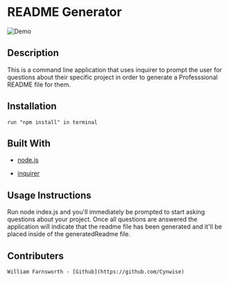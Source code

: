 # README Generator

![Demo](./assets/readmegenerator.gif)

## Description

  This is a command line application that uses inquirer to prompt the user for questions about their specific project in order to generate a Professsional README file for them.

## Installation

    run "npm install" in terminal 

## Built With

* [node.js](https://nodejs.org/en/)

* [inquirer](https://www.npmjs.com/package/inquirer)

## Usage Instructions

Run node index.js and you'll immediately be prompted to start asking questions about your project. Once all questions are answered the application will indicate that the readme file has been generated and it'll be placed inside of the generatedReadme file.

## Contributers

    William Farnsworth - [Github](https://github.com/Cynwise)
